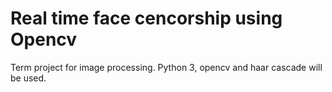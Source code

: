 # Real time face cencorship using Opencv
Term project for image processing. Python 3, opencv and haar cascade will be used.

